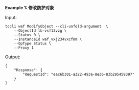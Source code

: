 **Example 1: 修改防护对象**



Input: 

```
tccli waf ModifyObject --cli-unfold-argument  \
    --ObjectId lb-vsf13vzg \
    --Status 0 \
    --InstanceId waf_vxj234vxcfnm \
    --OpType Status \
    --Proxy 1
```

Output: 
```
{
    "Response": {
        "RequestId": "eac6b301-a322-493a-8e36-83b295459397"
    }
}
```

